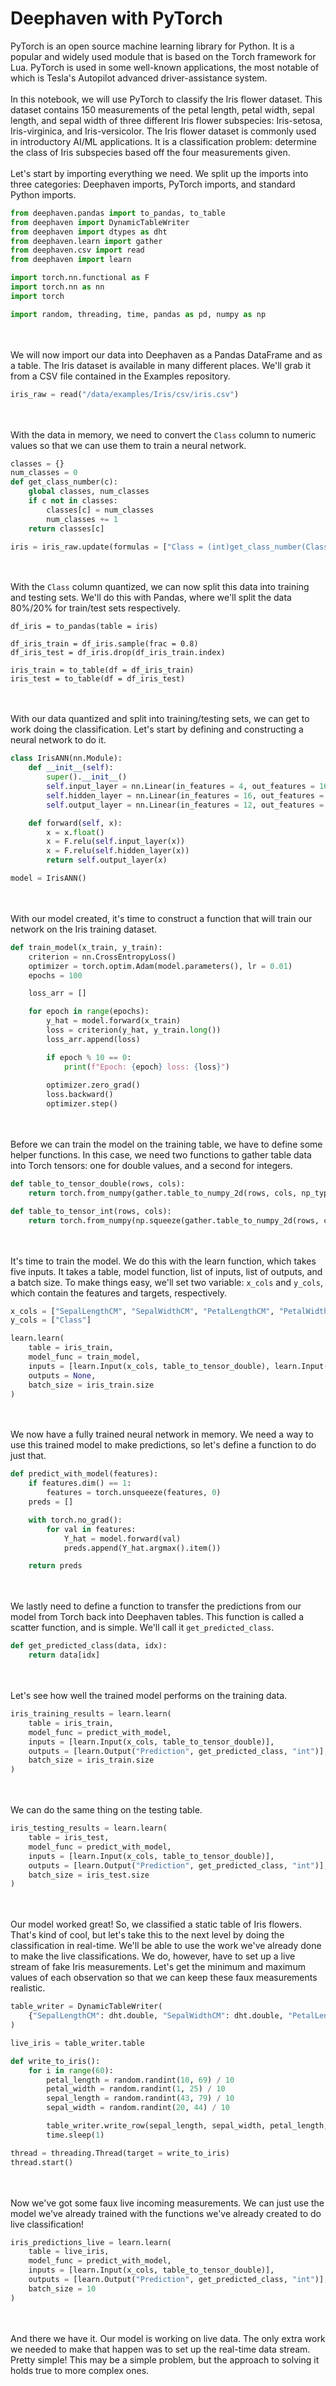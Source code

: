 # Deephaven with PyTorch

PyTorch is an open source machine learning library for Python.  It is a popular and widely used module that is based on the Torch framework for Lua.  PyTorch is used in some well-known applications, the most notable of which is Tesla's Autopilot advanced driver-assistance system.
\
\
In this notebook, we will use PyTorch to classify the Iris flower dataset.  This dataset contains 150 measurements of the petal length, petal width, sepal length, and sepal width of three different Iris flower subspecies: Iris-setosa, Iris-virginica, and Iris-versicolor.  The Iris flower dataset is commonly used in introductory AI/ML applications.  It is a classification problem: determine the class of Iris subspecies based off the four measurements given.
\
\
Let's start by importing everything we need.  We split up the imports into three categories: Deephaven imports, PyTorch imports, and standard Python imports.

```python
from deephaven.pandas import to_pandas, to_table
from deephaven import DynamicTableWriter
from deephaven import dtypes as dht
from deephaven.learn import gather
from deephaven.csv import read
from deephaven import learn

import torch.nn.functional as F
import torch.nn as nn
import torch

import random, threading, time, pandas as pd, numpy as np
```
\
\
We will now import our data into Deephaven as a Pandas DataFrame and as a table.  The Iris dataset is available in many different places.  We'll grab it from a CSV file contained in the Examples repository.

```python
iris_raw = read("/data/examples/Iris/csv/iris.csv")
```
\
\
With the data in memory, we need to convert the `Class` column to numeric values so that we can use them to train a neural network.

```python
classes = {}
num_classes = 0
def get_class_number(c):
    global classes, num_classes
    if c not in classes:
        classes[c] = num_classes
        num_classes += 1
    return classes[c]

iris = iris_raw.update(formulas = ["Class = (int)get_class_number(Class)"])
```
\
\
With the `Class` column quantized, we can now split this data into training and testing sets.  We'll do this with Pandas, where we'll split the data 80%/20% for train/test sets respectively.

```
df_iris = to_pandas(table = iris)

df_iris_train = df_iris.sample(frac = 0.8)
df_iris_test = df_iris.drop(df_iris_train.index)

iris_train = to_table(df = df_iris_train)
iris_test = to_table(df = df_iris_test)
```
\
\
With our data quantized and split into training/testing sets, we can get to work doing the classification.  Let's start by defining and constructing a neural network to do it.

```python
class IrisANN(nn.Module):
    def __init__(self):
        super().__init__()
        self.input_layer = nn.Linear(in_features = 4, out_features = 16)
        self.hidden_layer = nn.Linear(in_features = 16, out_features = 12)
        self.output_layer = nn.Linear(in_features = 12, out_features = 3)

    def forward(self, x):
        x = x.float()
        x = F.relu(self.input_layer(x))
        x = F.relu(self.hidden_layer(x))
        return self.output_layer(x)

model = IrisANN()
```
\
\
With our model created, it's time to construct a function that will train our network on the Iris training dataset.

```python
def train_model(x_train, y_train):
    criterion = nn.CrossEntropyLoss()
    optimizer = torch.optim.Adam(model.parameters(), lr = 0.01)
    epochs = 100

    loss_arr = []

    for epoch in range(epochs):
        y_hat = model.forward(x_train)
        loss = criterion(y_hat, y_train.long())
        loss_arr.append(loss)

        if epoch % 10 == 0:
            print(f"Epoch: {epoch} loss: {loss}")
        
        optimizer.zero_grad()
        loss.backward()
        optimizer.step()
```
\
\
Before we can train the model on the training table, we have to define some helper functions.  In this case, we need two functions to gather table data into Torch tensors: one for double values, and a second for integers.

```python
def table_to_tensor_double(rows, cols):
    return torch.from_numpy(gather.table_to_numpy_2d(rows, cols, np_type = np.double))

def table_to_tensor_int(rows, cols):
    return torch.from_numpy(np.squeeze(gather.table_to_numpy_2d(rows, cols, np_type = np.intc)))
```
\
\
It's time to train the model.  We do this with the learn function, which takes five inputs.  It takes a table, model function, list of inputs, list of outputs, and a batch size.  To make things easy, we'll set two variable: `x_cols` and `y_cols`, which contain the features and targets, respectively.

```python
x_cols = ["SepalLengthCM", "SepalWidthCM", "PetalLengthCM", "PetalWidthCM"]
y_cols = ["Class"]

learn.learn(
    table = iris_train,
    model_func = train_model,
    inputs = [learn.Input(x_cols, table_to_tensor_double), learn.Input(y_cols, table_to_tensor_int)],
    outputs = None,
    batch_size = iris_train.size
)
```
\
\
We now have a fully trained neural network in memory.  We need a way to use this trained model to make predictions, so let's define a function to do just that.

```python
def predict_with_model(features):
    if features.dim() == 1:
        features = torch.unsqueeze(features, 0)
    preds = []

    with torch.no_grad():
        for val in features:
            Y_hat = model.forward(val)
            preds.append(Y_hat.argmax().item())

    return preds
```
\
\
We lastly need to define a function to transfer the predictions from our model from Torch back into Deephaven tables.  This function is called a scatter function, and is simple.  We'll call it `get_predicted_class`.

```python
def get_predicted_class(data, idx):
    return data[idx]
```
\
\
Let's see how well the trained model performs on the training data.

```python
iris_training_results = learn.learn(
    table = iris_train,
    model_func = predict_with_model,
    inputs = [learn.Input(x_cols, table_to_tensor_double)],
    outputs = [learn.Output("Prediction", get_predicted_class, "int")],
    batch_size = iris_train.size
)
```
\
\
We can do the same thing on the testing table.

```python
iris_testing_results = learn.learn(
    table = iris_test,
    model_func = predict_with_model,
    inputs = [learn.Input(x_cols, table_to_tensor_double)],
    outputs = [learn.Output("Prediction", get_predicted_class, "int")],
    batch_size = iris_test.size
)
```
\
\
Our model worked great!  So, we classified a static table of Iris flowers.  That's kind of cool, but let's take this to the next level by doing the classification in real-time.  We'll be able to use the work we've already done to make the live classifications.  We do, however, have to set up a live stream of fake Iris measurements.  Let's get the minimum and maximum values of each observation so that we can keep these faux measurements realistic.

```python
table_writer = DynamicTableWriter(
    {"SepalLengthCM": dht.double, "SepalWidthCM": dht.double, "PetalLengthCM": dht.double, "PetalWidthCM": dht.double}
)

live_iris = table_writer.table

def write_to_iris():
    for i in range(60):
        petal_length = random.randint(10, 69) / 10
        petal_width = random.randint(1, 25) / 10
        sepal_length = random.randint(43, 79) / 10
        sepal_width = random.randint(20, 44) / 10

        table_writer.write_row(sepal_length, sepal_width, petal_length, petal_width)
        time.sleep(1)

thread = threading.Thread(target = write_to_iris)
thread.start()
```
\
\
Now we've got some faux live incoming measurements.  We can just use the model we've already trained with the functions we've already created to do live classification!

```python
iris_predictions_live = learn.learn(
    table = live_iris,
    model_func = predict_with_model,
    inputs = [learn.Input(x_cols, table_to_tensor_double)],
    outputs = [learn.Output("Prediction", get_predicted_class, "int")],
    batch_size = 10
)
```
\
\
And there we have it.  Our model is working on live data.  The only extra work we needed to make that happen was to set up the real-time data stream.  Pretty simple!  This may be a simple problem, but the approach to solving it holds true to more complex ones.
